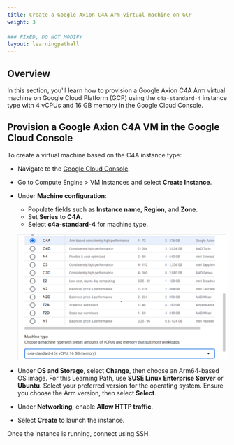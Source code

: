 ```yaml
---
title: Create a Google Axion C4A Arm virtual machine on GCP 
weight: 3

### FIXED, DO NOT MODIFY
layout: learningpathall
---
```


## Overview

In this section, you'll learn how to provision a Google Axion C4A Arm virtual machine on Google Cloud Platform (GCP) using the `c4a-standard-4` instance type with 4 vCPUs and 16 GB memory in the Google Cloud Console.

## Provision a Google Axion C4A VM in the Google Cloud Console

To create a virtual machine based on the C4A instance type:

- Navigate to the [Google Cloud Console](https://console.cloud.google.com/).
- Go to Compute Engine > VM Instances and select **Create Instance**.
- Under **Machine configuration**:
   - Populate fields such as **Instance name**, **Region**, and **Zone**.
   - Set **Series** to **C4A**.
   - Select **c4a-standard-4** for machine type.

   ![Create a Google Axion C4A Arm virtual machine in the Google Cloud Console with c4a-standard-4 selected alt-text#center](images/gcp-vm.png "Creating a Google Axion C4A Arm virtual machine in Google Cloud Console")

- Under **OS and Storage**, select **Change**, then choose an Arm64-based OS image. For this Learning Path, use **SUSE Linux Enterprise Server** or **Ubuntu**. Select your preferred version for the operating system. Ensure you choose the Arm version, then select **Select**.
- Under **Networking**, enable **Allow HTTP traffic**.
- Select **Create** to launch the instance.

Once the instance is running, connect using SSH.